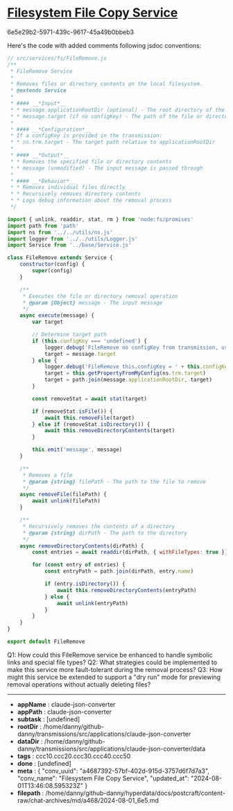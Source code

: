 # [Filesystem File Copy Service](https://claude.ai/chat/a4687392-57bf-402d-915d-3757d6f7d7a3)

6e5e29b2-5971-439c-9617-45a49b0bbeb3

 Here's the code with added comments following jsdoc conventions:

```javascript
// src/services/fs/FileRemove.js
/**
 * FileRemove Service
 * 
 * Removes files or directory contents on the local filesystem.
 * @extends Service
 * 
 * #### __*Input*__
 * * message.applicationRootDir (optional) - The root directory of the application
 * * message.target (if no configKey) - The path of the file or directory to remove
 * 
 * #### __*Configuration*__
 * If a configKey is provided in the transmission:
 * * ns.trm.target - The target path relative to applicationRootDir
 * 
 * #### __*Output*__
 * * Removes the specified file or directory contents
 * * message (unmodified) - The input message is passed through
 * 
 * #### __*Behavior*__
 * * Removes individual files directly
 * * Recursively removes directory contents
 * * Logs debug information about the removal process
 */

import { unlink, readdir, stat, rm } from 'node:fs/promises'
import path from 'path'
import ns from '../../utils/ns.js'
import logger from '../../utils/Logger.js'
import Service from '../base/Service.js'

class FileRemove extends Service {
    constructor(config) {
        super(config)
    }

    /**
     * Executes the file or directory removal operation
     * @param {Object} message - The input message
     */
    async execute(message) {
        var target

        // Determine target path
        if (this.configKey === 'undefined') {
            logger.debug('FileRemove no configKey from transmission, using message.target')
            target = message.target
        } else {
            logger.debug('FileRemove this.configKey = ' + this.configKey.value)
            target = this.getPropertyFromMyConfig(ns.trm.target)
            target = path.join(message.applicationRootDir, target)
        }

        const removeStat = await stat(target)

        if (removeStat.isFile()) {
            await this.removeFile(target)
        } else if (removeStat.isDirectory()) {
            await this.removeDirectoryContents(target)
        }

        this.emit('message', message)
    }

    /**
     * Removes a file
     * @param {string} filePath - The path to the file to remove
     */
    async removeFile(filePath) {
        await unlink(filePath)
    }

    /**
     * Recursively removes the contents of a directory
     * @param {string} dirPath - The path to the directory
     */
    async removeDirectoryContents(dirPath) {
        const entries = await readdir(dirPath, { withFileTypes: true })

        for (const entry of entries) {
            const entryPath = path.join(dirPath, entry.name)

            if (entry.isDirectory()) {
                await this.removeDirectoryContents(entryPath)
            } else {
                await unlink(entryPath)
            }
        }
    }
}

export default FileRemove
```

Q1: How could this FileRemove service be enhanced to handle symbolic links and special file types?
Q2: What strategies could be implemented to make this service more fault-tolerant during the removal process?
Q3: How might this service be extended to support a "dry run" mode for previewing removal operations without actually deleting files?

---

* **appName** : claude-json-converter
* **appPath** : claude-json-converter
* **subtask** : [undefined]
* **rootDir** : /home/danny/github-danny/transmissions/src/applications/claude-json-converter
* **dataDir** : /home/danny/github-danny/transmissions/src/applications/claude-json-converter/data
* **tags** : ccc10.ccc20.ccc30.ccc40.ccc50
* **done** : [undefined]
* **meta** : {
  "conv_uuid": "a4687392-57bf-402d-915d-3757d6f7d7a3",
  "conv_name": "Filesystem File Copy Service",
  "updated_at": "2024-08-01T13:46:08.595323Z"
}
* **filepath** : /home/danny/github-danny/hyperdata/docs/postcraft/content-raw/chat-archives/md/a468/2024-08-01_6e5.md